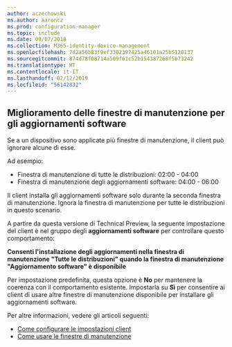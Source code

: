 ```yaml
---
author: aczechowski
ms.author: aaroncz
ms.prod: configuration-manager
ms.topic: include
ms.date: 09/07/2018
ms.collection: M365-identity-device-management
ms.openlocfilehash: 7d2a56b83f9ef3302397425a46101a25b5120137
ms.sourcegitcommit: 874d78f08714a509f61c52b154387268f5b73242
ms.translationtype: HT
ms.contentlocale: it-IT
ms.lasthandoff: 02/12/2019
ms.locfileid: "56142832"
---
```

## <a name="bkmk_sum-mw"></a> Miglioramento delle finestre di manutenzione per gli aggiornamenti software
<!--vso2839307-->

Se a un dispositivo sono applicate più finestre di manutenzione, il client può ignorare alcune di esse. 

Ad esempio:

- Finestra di manutenzione di tutte le distribuzioni: 02:00 - 04:00
- Finestra di manutenzione degli aggiornamenti software: 04:00 - 06:00

Il client installa gli aggiornamenti software solo durante la seconda finestra di manutenzione. Ignora la finestra di manutenzione per tutte le distribuzioni in questo scenario.

A partire da questa versione di Technical Preview, la seguente impostazione del client è nel gruppo degli **aggiornamenti software** per controllare questo comportamento: 

**Consenti l'installazione degli aggiornamenti nella finestra di manutenzione "Tutte le distribuzioni" quando la finestra di manutenzione "Aggiornamento software" è disponibile**

Per impostazione predefinita, questa opzione è **No** per mantenere la coerenza con il comportamento esistente. Impostarla su **Sì** per consentire ai client di usare altre finestre di manutenzione disponibile per installare gli aggiornamenti software.

Per altre informazioni, vedere gli articoli seguenti:
- [Come configurare le impostazioni client](/sccm/core/clients/deploy/configure-client-settings)
- [Come usare le finestre di manutenzione](/sccm/core/clients/manage/collections/use-maintenance-windows)



